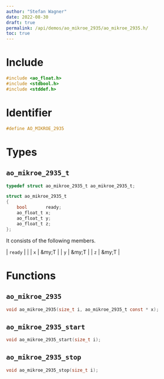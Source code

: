 ```yaml
---
author: "Stefan Wagner"
date: 2022-08-30
draft: true
permalink: /api/demos/ao_mikroe_2935/ao_mikroe_2935.h/
toc: true
---
```


# Include

```c
#include <ao_float.h>
#include <stdbool.h>
#include <stddef.h>
```

# Identifier

```c
#define AO_MIKROE_2935
```

# Types

## `ao_mikroe_2935_t`

```c
typedef struct ao_mikroe_2935_t ao_mikroe_2935_t;
```

```c
struct ao_mikroe_2935_t
{
    bool       ready;
    ao_float_t x;
    ao_float_t y;
    ao_float_t z;
};
```

It consists of the following members.

| `ready` | |
| `x` | &my;T |
| `y` | &my;T |
| `z` | &my;T |

# Functions

## `ao_mikroe_2935`

```c
void ao_mikroe_2935(size_t i, ao_mikroe_2935_t const * x);
```

## `ao_mikroe_2935_start`

```c
void ao_mikroe_2935_start(size_t i);
```

## `ao_mikroe_2935_stop`

```c
void ao_mikroe_2935_stop(size_t i);
```
